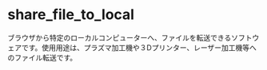 # share_file_to_local
ブラウザから特定のローカルコンピューターへ、ファイルを転送できるソフトウェアです。使用用途は、プラズマ加工機や３Dプリンター、レーザー加工機等へのファイル転送です。
